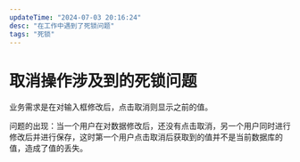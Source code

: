 ```yaml
---
updateTime: "2024-07-03 20:16:24"
desc: "在工作中遇到了死锁问题"
tags: "死锁"
---
```


# 取消操作涉及到的死锁问题

业务需求是在对输入框修改后，点击取消则显示之前的值。

问题的出现：当一个用户在对数据修改后，还没有点击取消，另一个用户同时进行修改后并进行保存，这时第一个用户点击取消后获取到的值并不是当前数据库的值，造成了值的丢失。
